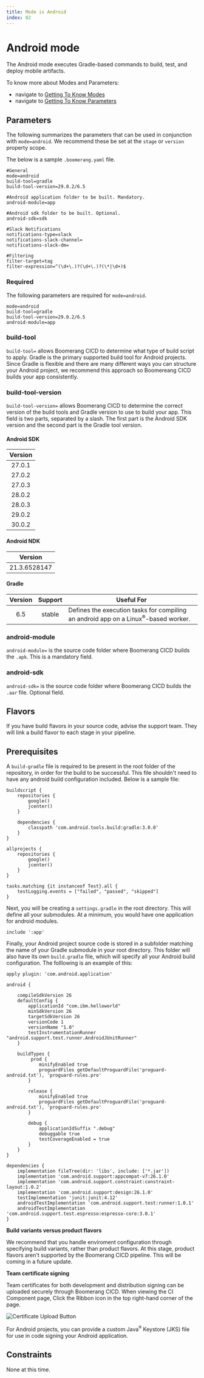 ```yaml
---
title: Mode is Android
index: 02
---
```


# Android mode

The Android mode executes Gradle-based commands to build, test, and deploy mobile artifacts.

To know more about Modes and Parameters:
- navigate to [Getting To Know Modes](/boomerang-cicd/getting-to-know/modes)
- navigate to [Getting To Know Parameters](/boomerang-cicd/getting-to-know/parameters)

## Parameters

The following summarizes the parameters that can be used in conjunction with `mode=android`. We recommend these be set at the `stage` or `version` property scope.

The below is a sample `.boomerang.yaml` file.

```
#General
mode=android
build-tool=gradle
build-tool-version=29.0.2/6.5

#Android application folder to be built. Mandatory.
android-module=app

#Android sdk folder to be built. Optional.
android-sdk=sdk

#Slack Notifications
notifications-type=slack
notifications-slack-channel=
notifications-slack-dm=

#Filtering
filter-target=tag
filter-expression=^(\d+\.)?(\d+\.)?(\*|\d+)$
```


### Required

The following parameters are required for `mode=android`.

```
mode=android
build-tool=gradle
build-tool-version=29.0.2/6.5
android-module=app
```

### build-tool

`build-tool=` allows Boomerang CICD to determine what type of build script to apply. Gradle is the primary supported build tool for Android projects. Since Gradle is flexible and there are many different ways you can structure your Android project, we recommend this approach so Boomereang CICD builds your app consistently.

### build-tool-version

`build-tool-version=` allows Boomerang CICD to determine the correct version of the build tools and Gradle version to use to build your app. This field is two parts, separated by a slash.  The first part is the Android SDK version and the second part is the Gradle tool version.

#### Android SDK

| **Version** |
| :---------: |
|    27.0.1   |
|    27.0.2   |
|    27.0.3   |
|    28.0.2   |
|    28.0.3   |
|    29.0.2   |
|    30.0.2   |

#### Android NDK
| **Version**  |
| :----------: |
| 21.3.6528147 |

#### Gradle

| **Version** | **Support** | **Useful For**                                                                    |
| :---------: | :---------: | --------------------------------------------------------------------------------- |
|    6.5      |   stable    | Defines the execution tasks for compiling an android app on a Linux<sup>®</sup>-based worker. |

### android-module

`android-module=` is the source code folder where Boomerang CICD builds the `.apk`.  This is a mandatory field.

### android-sdk

`android-sdk=` is the source code folder where Boomerang CICD builds the `.aar` file.  Optional field.

## Flavors

If you have build flavors in your source code, advise the support team. They will link a build flavor to each stage in your pipeline.

## Prerequisites

A `build-gradle` file is required to be present in the root folder of the repository, in order for the build to be successful. This file shouldn't need to have any android build configuration included. Below is a sample file:

```
buildscript {
    repositories {
        google()
        jcenter()
    }

    dependencies {
        classpath 'com.android.tools.build:gradle:3.0.0'
    }
}

allprojects {
    repositories {
        google()
        jcenter()
    }
}

tasks.matching {it instanceof Test}.all {
    testLogging.events = ["failed", "passed", "skipped"]
}
```

Next, you will be creating a `settings.gradle` in the root directory. This will define all your submodules. At a minimum, you would have one application for android modules.

```
include ':app'
```

Finally, your Android project source code is stored in a subfolder matching the name of your Gradle submodule in your root directory. This folder will also have its own `build.gradle` file, which will specify all your Android build configuration. The folllowing is an example of this:

```
apply plugin: 'com.android.application'

android {

    compileSdkVersion 26
    defaultConfig {
        applicationId "com.ibm.helloworld"
        minSdkVersion 26
        targetSdkVersion 26
        versionCode 1
        versionName "1.0"
        testInstrumentationRunner "android.support.test.runner.AndroidJUnitRunner"
    }

    buildTypes {
         prod {
            minifyEnabled true
            proguardFiles getDefaultProguardFile('proguard-android.txt'), 'proguard-rules.pro'
        }

        release {
            minifyEnabled true
            proguardFiles getDefaultProguardFile('proguard-android.txt'), 'proguard-rules.pro'
        }

        debug {
            applicationIdSuffix ".debug"
            debuggable true
            testCoverageEnabled = true
        }
    }
}

dependencies {
    implementation fileTree(dir: 'libs', include: ['*.jar'])
    implementation 'com.android.support:appcompat-v7:26.1.0'
    implementation 'com.android.support.constraint:constraint-layout:1.0.2'
    implementation 'com.android.support:design:26.1.0'
    testImplementation 'junit:junit:4.12'
    androidTestImplementation 'com.android.support.test:runner:1.0.1'
    androidTestImplementation 'com.android.support.test.espresso:espresso-core:3.0.1'
}
```

**Build variants versus product flavors**

We recommend that you handle enviroment configuration through specifying build variants, rather than product flavors. At this stage, product flavors aren't supported by the Boomerang CICD pipeline. This will be coming in a future update.

**Team certificate signing**

Team certificates for both development and distribution signing can be uploaded securely through Boomerang CICD. When viewing the CI Component page, Click the Ribbon icon in the top right-hand corner of the page.

![Certificate Upload Button](./assets/img/boomerangci-signing-certifcate-button.png)

For Android projects, you can provide a custom Java<sup>®</sup> Keystore (JKS) file for use in code signing your Android application.

## Constraints

None at this time.
